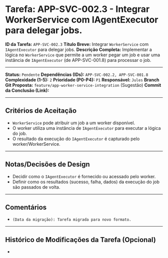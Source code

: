 # Tarefa: APP-SVC-002.3 - Integrar WorkerService com IAgentExecutor para delegar jobs.

**ID da Tarefa:** `APP-SVC-002.3`
**Título Breve:** Integrar `WorkerService` com `IAgentExecutor` para delegar jobs.
**Descrição Completa:**
Implementar a lógica no `WorkerService` que permite a um worker pegar um job e usar uma instância de `IAgentExecutor` (de APP-SVC-001.8) para processar o job.

---

**Status:** `Pendente`
**Dependências (IDs):** `APP-SVC-002.2, APP-SVC-001.8`
**Complexidade (1-5):** `2`
**Prioridade (P0-P4):** `P1`
**Responsável:** `Jules`
**Branch Git Proposta:** `feature/app-worker-service-integration` (Sugestão)
**Commit da Conclusão (Link):**

---

## Critérios de Aceitação
- `WorkerService` pode atribuir um job a um worker disponível.
- O worker utiliza uma instância de `IAgentExecutor` para executar a lógica do job.
- O resultado da execução do `IAgentExecutor` é capturado pelo worker/WorkerService.

---

## Notas/Decisões de Design
- Decidir como o `IAgentExecutor` é fornecido ou acessado pelo worker.
- Definir como os resultados (sucesso, falha, dados) da execução do job são passados de volta.

---

## Comentários
- `(Data da migração): Tarefa migrada para novo formato.`

---

## Histórico de Modificações da Tarefa (Opcional)
-
